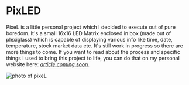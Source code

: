 # PixLED
PixeL is a little personal project which I decided to execute out of pure boredom. It's a small 16x16 LED Matrix enclosed in box (made out of plexiglass) which is capable of displaying various info like time, date, temperature, stock market data etc. It's still work in progress so there are more things to come. If you want to read about the process and specific things I used to bring this project to life, you can do that on my personal website here: [*article coming soon*](https://www.febru.me/ "febru.me").

![photo of pixeL](https://febru.me/media/pixeL.JPEG)
